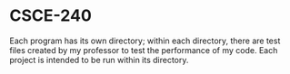 # CSCE-240
Each program has its own directory; within each directory, there are test files created by my professor to test the performance of my code. Each project is intended to be run within its directory.
